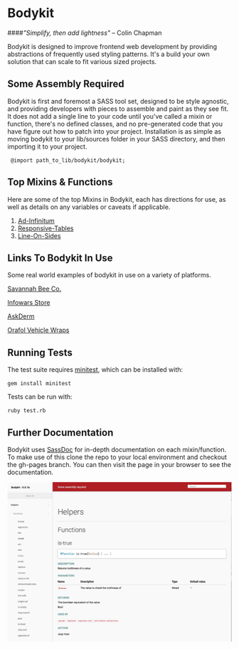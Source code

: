 Bodykit
=======

####_"Simplify, then add lightness"_  – Colin Chapman



Bodykit is designed to improve frontend web development by providing abstractions of frequently used styling patterns. It's a build your own solution that can scale to fit various sized projects.

Some Assembly Required
----------------------
Bodykit is first and foremost a SASS tool set, designed to be style agnostic, and providing developers with pieces to assemble and paint as they see fit. It does not add a single line to your code until you've called a mixin or function, there's no defined classes, and no pre-generated code that you have figure out how to patch into your project. Installation is as simple as moving bodykit to your lib/sources folder in your SASS directory, and then importing it to your project.

     @import path_to_lib/bodykit/bodykit;

Top Mixins & Functions
----------------------
Here are some of the top Mixins in Bodykit, each has directions for use, as well as details on any variables or caveats if applicable.

1. [Ad-Infinitum](https://github.com/gaugeinteractive/bodykit/blob/master/src/mixins/_ad-infinitum.scss)
2. [Responsive-Tables](https://github.com/gaugeinteractive/bodykit/blob/master/src/mixins/_responsive-table.scss)
3. [Line-On-Sides](https://github.com/gaugeinteractive/bodykit/blob/master/src/mixins/_line-on-sides.scss)


Links To Bodykit In Use
----------------------
Some real world examples of bodykit in use on a variety of platforms.

[Savannah Bee Co.](http://savannahbee.com)

[Infowars Store](http://infowarsstore.com)

[AskDerm](http://askderm.com)

[Orafol Vehicle Wraps](http://orafolvehiclewraps.com)



Running Tests
-------------

The test suite requires [minitest](https://github.com/seattlerb/minitest), which can be installed with:

    gem install minitest

Tests can be run with:

    ruby test.rb

Further Documentation
-------------

Bodykit uses [SassDoc](https://github.com/SassDoc/) for in-depth documentation on each mixin/function. To make use of this clone the repo to your local environment and checkout the gh-pages branch. You can then visit the page in your browser to see the documentation.

[![Docs Preview](./preview.png)](./preview.png)
